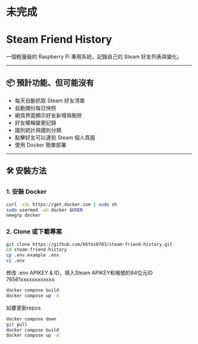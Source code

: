 # 未完成

# Steam Friend History

一個輕量級的 Raspberry Pi 專用系統，記錄自己的 Steam 好友列表與變化。

---

## 📦 預計功能、但可能沒有
- 每天自動抓取 Steam 好友清單
- 自動備份每日快照
- 網頁界面顯示好友新增與刪除
- 好友暱稱變更記錄
- 國別統計與國別分類
- 點擊好友可以連到 Steam 個人頁面
- 使用 Docker 簡單部署

---

## 🛠️ 安裝方法

### 1. 安裝 Docker
```bash
curl -sSL https://get.docker.com | sudo sh
sudo usermod -aG docker $USER
newgrp docker
```

### 2. Clone 或下載專案

```bash
git clone https://github.com/bbfox0703/steam-friend-history.git
cd steam-friend-history
cp .env.example .env
vi .env
```

修改 .env APIKEY & ID，填入Steam APIKEY和帳號的64位元ID 76561xxxxxxxxxxxx

```bash
docker compose build
docker compose up -d
```

如要更新repos
```bash
docker compose down
git pull
docker compose build
docker compose up -d
```